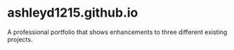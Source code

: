 # ashleyd1215.github.io
A professional portfolio that shows enhancements to three different existing projects.
